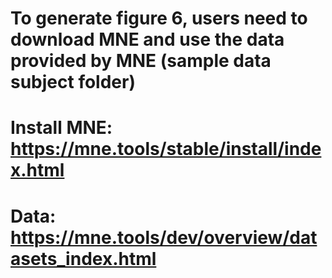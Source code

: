 # To generate figure 6, users need to download MNE and use the data provided by MNE (sample data subject folder)

# Install MNE: https://mne.tools/stable/install/index.html
# Data: https://mne.tools/dev/overview/datasets_index.html
